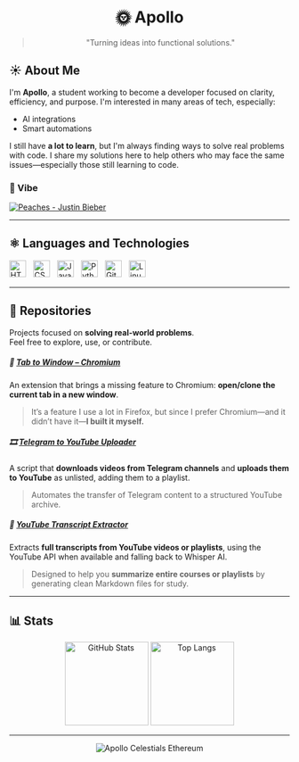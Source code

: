 <div align="center">

# 🌞 Apollo

> "Turning ideas into functional solutions."

</div>

## ☀️ About Me

I'm **Apollo**, a student working to become a developer focused on clarity, efficiency, and purpose.
I'm interested in many areas of tech, especially:

* AI integrations
* Smart automations

I still have **a lot to learn**, but I'm always finding ways to solve real problems with code. I share my solutions here to help others who may face the same issues—especially those still learning to code.

### 🍃 Vibe 
[![Peaches - Justin Bieber](https://i.imgur.com/4L8WY63.gif)](https://open.spotify.com/track/4iJyoBOLtHqaGxP12qzhQI)

---
## ⚛️ Languages and Technologies

<img align="left" alt="HTML" title="HTML" width="30px" style="padding-right: 10px;" src="https://cdn.jsdelivr.net/gh/devicons/devicon@latest/icons/html5/html5-original.svg"/>
<img align="left" alt="CSS" title="CSS" width="30px" style="padding-right: 10px;" src="https://cdn.jsdelivr.net/gh/devicons/devicon@latest/icons/css3/css3-original.svg"/>
<img align="left" alt="JavaScript" title="JavaScript" width="30px" style="padding-right: 10px;" src="https://cdn.jsdelivr.net/gh/devicons/devicon@latest/icons/javascript/javascript-original.svg"/>
<img align="left" alt="Python" title="Python" width="30px" style="padding-right: 10px;" src="https://cdn.jsdelivr.net/gh/devicons/devicon@latest/icons/python/python-original.svg"/>
<img align="left" alt="Git" title="Git" width="30px" style="padding-right: 10px;" src="https://cdn.jsdelivr.net/gh/devicons/devicon@latest/icons/git/git-original.svg"/>
<img align="left" alt="Linux" title="Linux" width="30px" style="padding-right: 10px;" src="https://cdn.jsdelivr.net/gh/devicons/devicon@latest/icons/linux/linux-original.svg"/>

<br/>
<br/>

----

## 📁 Repositories

Projects focused on **solving real-world problems**.  
Feel free to explore, use, or contribute.

##### 🔄 [Tab to Window – Chromium](https://github.com/yiApollo/tab-to-window-chromium)  
An extension that brings a missing feature to Chromium: **open/clone the current tab in a new window**.  
> It’s a feature I use a lot in Firefox, but since I prefer Chromium—and it didn’t have it—**I built it myself.**

##### 🎞️ [Telegram to YouTube Uploader](https://github.com/yiApollo/telegram-to-youtube-uploader)  
A script that **downloads videos from Telegram channels** and **uploads them to YouTube** as unlisted, adding them to a playlist.  
> Automates the transfer of Telegram content to a structured YouTube archive.

##### 📝 [YouTube Transcript Extractor](https://github.com/yiApollo/YouTube-Transcript-Extractor-Auto-Whisper-Fallback)  
Extracts **full transcripts from YouTube videos or playlists**, using the YouTube API when available and falling back to Whisper AI.  
> Designed to help you **summarize entire courses or playlists** by generating clean Markdown files for study.

---

## 📊 Stats

<p align="center">
  <img alt="GitHub Stats" height="150" src="https://github-readme-stats.vercel.app/api?username=yiApollo&show_icons=true&theme=ayu-mirage"/>
  <img alt="Top Langs" height="150" src="https://github-readme-stats.vercel.app/api/top-langs/?username=yiApollo&layout=compact&exclude_repo=Gictorbit.github.io&theme=ayu-mirage&border_color=2e3440&card_width=250"/>
</p>

---

<!-- GIF -->
<p align="center">
  <img align="center" src="https://i.imgur.com/G3bKhxs.gif" alt="Apollo Celestials Ethereum">
</p>
